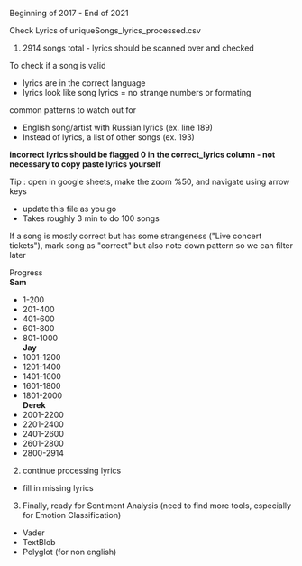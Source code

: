 Beginning of 2017 - End of 2021

Check Lyrics of uniqueSongs_lyrics_processed.csv

1. 2914 songs total - lyrics should be scanned over and checked

To check if a song is valid
  - lyrics are in the correct language
  - lyrics look like song lyrics = no strange numbers or formating

common patterns to watch out for 
  - English song/artist with Russian lyrics (ex. line 189)
  - Instead of lyrics, a list of other songs (ex. 193)


**incorrect lyrics should be flagged 0 in the correct_lyrics column - not necessary to copy paste lyrics yourself**

Tip : open in google sheets, make the zoom %50, and navigate using arrow keys
  - update this file as you go
  - Takes roughly 3 min to do 100 songs

If a song is mostly correct but has some strangeness ("Live concert tickets"), mark song as "correct" but also note down pattern so we can filter later

Progress  
**Sam**
- 1-200
- 201-400
- 401-600
- 601-800
- 801-1000  
**Jay**
- 1001-1200
- 1201-1400
- 1401-1600
- 1601-1800
- 1801-2000  
**Derek**
- 2001-2200
- 2201-2400
- 2401-2600
- 2601-2800
- 2800-2914


2. continue processing lyrics
  - fill in missing lyrics

3. Finally, ready for Sentiment Analysis (need to find more tools, especially for Emotion Classification)
  - Vader
  - TextBlob
  - Polyglot (for non english)
  
